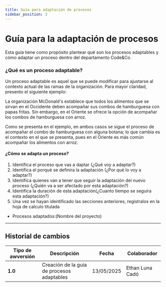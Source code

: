 ```yaml
---
title: Guía para adaptación de procesos
sidebar_position: 3
---
```


# Guía para la adaptación de procesos

Esta guía tiene como propósito plantear qué son los procesos adaptables y cómo adaptar un proceso dentro del departamento Code&Co.

### ¿Qué es un proceso adaptable?

Un proceso adaptable es aquel que se puede modificar para ajustarse al contexto actual de las ramas de la organización. Para mayor claridad, presento el siguiente ejemplo:

La organización McDonald's establece que todos los alimentos que se sirvan en el Occidente deben acompañar sus combos de hamburguesa con papas fritas. Sin embargo, en el Oriente se ofrece la opción de acompañar los combos de hamburguesa con arroz.

Como se presenta en el ejemplo, en ambos casos se sigue el proceso de acompañar el combo de hamburguesa con alguna botana; lo que cambia es el contexto en el que se presenta, pues en el Oriente es más común acompañar los alimentos con arroz.

#### ¿Cómo se adapta un proceso?
1. Identifica el proceso que vas a daptar (¿Qué voy a adaptar?)
2. Identifica el porqué se definira la adaptación (¿Por qué lo voy a adaptar?)
3. Identifica quienes van a tener que seguir la adaptación del nuevo proceso (¿Quién va a ser afectado por esta adaptación?)
4. Identifica la duración de esta adaptación(¿Cuanto tiempo se seguira esta adaptación?)
5. Una vez se hayan identificado las secciones anteriores, registralos en la hoja de calculo titulada 
* Procesos adaptados:(Nombre del proyecto)

---

## Historial de cambios

| **Tipo de awversión** | **Descripción** | **Fecha**  | **Colaborador** |
| ------------------- | --------------- | ---------- | --------------- |
| **1.0** | Creación de la guia de procesos adaptables | 13/05/2025 | Ethan Luna Cadó|